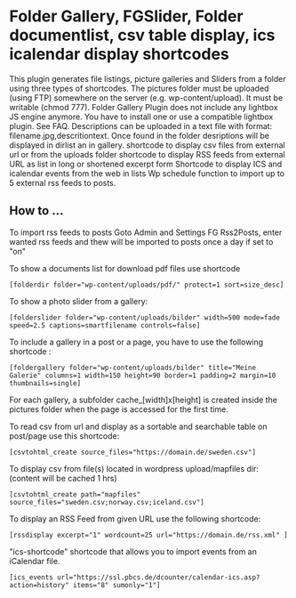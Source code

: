 # Folder Gallery, FGSlider, Folder documentlist, csv table display, ics icalendar display shortcodes

This plugin generates file listings, picture galleries and Sliders from a folder using three types of shortcodes.
The pictures folder must be uploaded (using FTP) somewhere on the server (e.g. wp-content/upload). It must be writable (chmod 777).
Folder Gallery Plugin does not include any lightbox JS engine anymore. You have to install one or use a compatible lightbox plugin. See FAQ.
Descriptions can be uploaded in a text file with format: filename.jpg,descritiontext. Once found in the folder desriptions will be displayed in dirlist an in gallery.
shortcode to display csv files from external url or from the uploads folder
shortcode to display RSS feeds from external URL as list in long or shortened excerpt form
Shortcode to display ICS and icalendar events from the web in lists
Wp schedule function to import up to 5 external rss feeds to posts.

## How to ... ##

To import rss feeds to posts Goto Admin and Settings FG Rss2Posts, enter wanted rss feeds and thew will be imported to posts once a day if set to "on" 

To show a documents list for download pdf files use shortcode

	[folderdir folder="wp-content/uploads/pdf/" protect=1 sort=size_desc]

To show a photo slider from a gallery:

	[folderslider folder="wp-content/uploads/bilder" width=500 mode=fade speed=2.5 captions=smartfilename controls=false]

To include a gallery in a post or a page, you have to use the following shortcode :

	[foldergallery folder="wp-content/uploads/bilder" title="Meine Galerie" columns=1 width=150 height=90 border=1 padding=2 margin=10 thumbnails=single]

For each gallery, a subfolder cache_[width]x[height] is created inside the pictures folder when the page is accessed for the first time. 

To read csv from url and display as a sortable and searchable table on post/page use this shortcode:

	[csvtohtml_create source_files="https://domain.de/sweden.csv"]
	
To display csv from file(s) located in wordpress upload/mapfiles dir: (content will be cached 1 hrs)

	[csvtohtml_create path="mapfiles" source_files="sweden.csv;norway.csv;iceland.csv"]
	
To display an RSS Feed from given URL use the following shortcode:	
	
	[rssdisplay excerpt="1" wordcount=25 url="https://domain.de/rss.xml" ]
	
"ics-shortcode" shortcode that allows you to import events from an iCalendar file.

	[ics_events url="https://ssl.pbcs.de/dcounter/calendar-ics.asp?action=history" items="8" sumonly="1"]
